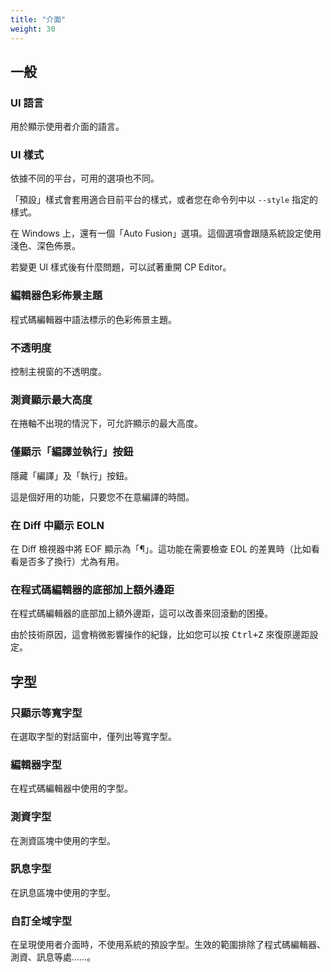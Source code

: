 ```yaml
---
title: "介面"
weight: 30
---
```


## 一般

### UI 語言

用於顯示使用者介面的語言。

### UI 樣式

依據不同的平台，可用的選項也不同。

「預設」樣式會套用適合目前平台的樣式，或者您在命令列中以 `--style` 指定的樣式。

在 Windows 上，還有一個「Auto Fusion」選項。這個選項會跟隨系統設定使用淺色、深色佈景。

若變更 UI 樣式後有什麼問題，可以試著重開 CP Editor。

### 編輯器色彩佈景主題

程式碼編輯器中語法標示的色彩佈景主題。

### 不透明度

控制主視窗的不透明度。

### 測資顯示最大高度

在捲軸不出現的情況下，可允許顯示的最大高度。

### 僅顯示「編譯並執行」按鈕

隱藏「編譯」及「執行」按鈕。

這是個好用的功能，只要您不在意編譯的時間。

### 在 Diff 中顯示 EOLN

在 Diff 檢視器中將 EOF 顯示為「¶」。這功能在需要檢查 EOL 的差異時（比如看看是否多了換行）尤為有用。

### 在程式碼編輯器的底部加上額外邊距

在程式碼編輯器的底部加上額外邊距，這可以改善來回滾動的困擾。

由於技術原因，這會稍微影響操作的紀錄，比如您可以按 <kbd>Ctrl+Z</kbd> 來復原邊距設定。

## 字型

### 只顯示等寬字型

在選取字型的對話窗中，僅列出等寬字型。

### 編輯器字型

在程式碼編輯器中使用的字型。

### 測資字型

在測資區塊中使用的字型。

### 訊息字型

在訊息區塊中使用的字型。

### 自訂全域字型

在呈現使用者介面時，不使用系統的預設字型。生效的範圍排除了程式碼編輯器、測資、訊息等處……。

